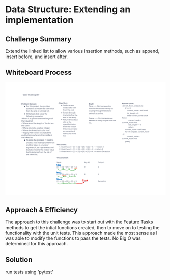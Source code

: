 # Data Structure: Extending an implementation

<!-- - Work within the existing data structure implementation
- Create a new method within the class that solves the code challenge
  - Remember, you'll have access to `self` within your class methods
- Tests
  - You will have folder named `tests` and within it, a test file called `test_[data_structure].py`
    - i.e. `tests/test_linked_list.py`
    - Add to the tests written for this data structure to cover your new method(s) -->

## Challenge Summary

Extend the linked list to allow various insertion methods, such as append, insert before, and insert after.

## Whiteboard Process

![Whiteboard image](./linked-list-kth.png)

## Approach & Efficiency

The approach to this challenge was to start out with the Feature Tasks methods to get the intial functions created, then to move on to testing the functionality with the unit tests. This approach made the most sense as I was able to modify the functions to pass the tests. No Big O was determined for this approach.
<!-- What approach did you take? Why? What is the Big O space/time for this approach? -->

## Solution

run tests using 'pytest'
